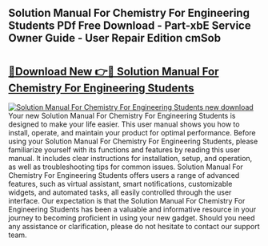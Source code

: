 ## Solution Manual For Chemistry For Engineering Students PDf Free Download - Part-xbE Service Owner Guide - User Repair Edition cmSob

# <h2><a href="http://bc6780.oget.top/?id=Solution+Manual+For+Chemistry+For+Engineering+Students">🔗Download New 👉🔴 Solution Manual For Chemistry For Engineering Students</a></h2>

[![Solution Manual For Chemistry For Engineering Students new download](https://i.imgur.com/5g1atiW.png)](http://bc6780.oget.top/?id=Solution+Manual+For+Chemistry+For+Engineering+Students)
Your new Solution Manual For Chemistry For Engineering Students is designed to make your life easier. This user manual shows you how to install, operate, and maintain your product for optimal performance. Before using your Solution Manual For Chemistry For Engineering Students, please familiarize yourself with its functions and features by reading this user manual. It includes clear instructions for installation, setup, and operation, as well as troubleshooting tips for common issues. Solution Manual For Chemistry For Engineering Students offers users a range of advanced features, such as virtual assistant, smart notifications, customizable widgets, and automated tasks, all easily controlled through the user interface. Our expectation is that the Solution Manual For Chemistry For Engineering Students has been a valuable and informative resource in your journey to becoming proficient in using your new gadget. Should you need any assistance or clarification, please do not hesitate to contact our support team.
